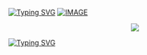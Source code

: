 [![Typing SVG](https://readme-typing-svg.herokuapp.com?font=Fira+Code&size=24&color=%2336BCF7&lines=🟢+🔴+🟡)](https://github.com/NGUENAZEBS)
<a href="https://github.com/NGUENAZEBS">![IMAGE](https://raw.githubusercontent.com/NGUENAZEBS/NGUENAZEBS/b465e2482e38cabf29a15564e33c8875594cc67d/.github/workflows/Private/ZEBSjava.svg)
</a>
<div align="center">
  <img src="https://raw.githubusercontent.com/NGUENAZEBS/NGUENAZEBS/c60e5035e3ee35b80f97ee70f87c45d379a81fb7/.github/workflows/Private/AchivmentZEB.svg"/>
</div>

[![Typing SVG](https://readme-typing-svg.herokuapp.com?font=Fira+Code&size=20&color=%2336BCF7&lines=✔+java+certification)](https://www.hackerrank.com/nguenahaupur)
